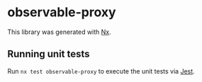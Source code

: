 # observable-proxy

This library was generated with [Nx](https://nx.dev).

## Running unit tests

Run `nx test observable-proxy` to execute the unit tests via [Jest](https://jestjs.io).

